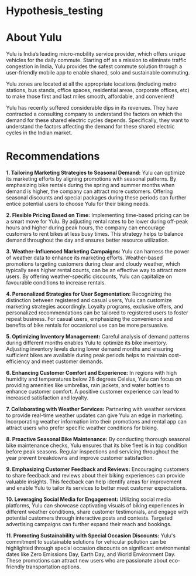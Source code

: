 # Hypothesis_testing

# About Yulu
Yulu is India’s leading micro-mobility service provider, which offers unique vehicles for the daily commute. Starting off as a mission to eliminate traffic congestion in India, Yulu provides the safest commute solution through a user-friendly mobile app to enable shared, solo and sustainable commuting.

Yulu zones are located at all the appropriate locations (including metro stations, bus stands, office spaces, residential areas, corporate offices, etc) to make those first and last miles smooth, affordable, and convenient!

Yulu has recently suffered considerable dips in its revenues. They have contracted a consulting company to understand the factors on which the demand for these shared electric cycles depends. Specifically, they want to understand the factors affecting the demand for these shared electric cycles in the Indian market.

# Recommendations 
**1. Tailoring Marketing Strategies to Seasonal Demand:** Yulu can optimize its marketing efforts by aligning promotions with seasonal patterns. By emphasizing bike rentals during the spring and summer months when demand is higher, the company can attract more customers. Offering seasonal discounts and special packages during these periods can further entice potential users to choose Yulu for their biking needs. 

**2. Flexible Pricing Based on Time:** Implementing time-based pricing can be a smart move for Yulu. By adjusting rental rates to be lower during off-peak hours and higher during peak hours, the company can encourage customers to rent bikes at less busy times. This strategy helps to balance demand throughout the day and ensures better resource utilization. 

**3. Weather-Influenced Marketing Campaigns:** Yulu can harness the power of weather data to enhance its marketing efforts. Weather-based promotions targeting customers during clear and cloudy weather, which typically sees higher rental counts, can be an effective way to attract more users. By offering weather-specific discounts, Yulu can capitalize on favourable conditions to increase rentals.

**4. Personalized Strategies for User Segmentation:** Recognizing the distinction between registered and casual users, Yulu can customize marketing strategies accordingly. Loyalty programs, exclusive offers, and personalized recommendations can be tailored to registered users to foster repeat business. For casual users, emphasizing the convenience and benefits of bike rentals for occasional use can be more persuasive. 

**5. Optimizing Inventory Management:** Careful analysis of demand patterns during different months enables Yulu to optimize its bike inventory. Adjusting inventory levels during lower demand months and ensuring sufficient bikes are available during peak periods helps to maintain cost-efficiency and meet customer demands. 

**6. Enhancing Customer Comfort and Experience:** In regions with high humidity and temperatures below 28 degrees Celsius, Yulu can focus on providing amenities like umbrellas, rain jackets, and water bottles to enhance customer comfort. A positive customer experience can lead to increased satisfaction and loyalty. 

**7. Collaborating with Weather Services:** Partnering with weather services to provide real-time weather updates can give Yulu an edge in marketing. Incorporating weather information into their promotions and rental app can attract users who prefer specific weather conditions for biking. 

**8. Proactive Seasonal Bike Maintenance:** By conducting thorough seasonal bike maintenance checks, Yulu ensures that its bike fleet is in top condition before peak seasons. Regular inspections and servicing throughout the year prevent breakdowns and improve customer satisfaction. 

**9. Emphasizing Customer Feedback and Reviews:** Encouraging customers to share feedback and reviews about their biking experiences can provide valuable insights. This feedback can help identify areas for improvement and enable Yulu to tailor its services to better meet customer expectations.

**10. Leveraging Social Media for Engagement:** Utilizing social media platforms, Yulu can showcase captivating visuals of biking experiences in different weather conditions, share customer testimonials, and engage with potential customers through interactive posts and contests. Targeted advertising campaigns can further expand their reach and bookings. 

**11. Promoting Sustainability with Special Occasion Discounts:** Yulu's commitment to sustainable solutions for vehicular pollution can be highlighted through special occasion discounts on significant environmental dates like Zero Emissions Day, Earth Day, and World Environment Day. These promotions can attract new users who are passionate about eco-friendly transportation options.
